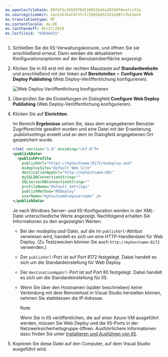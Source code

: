 ```yaml
---
ms.openlocfilehash: 69f4f4c2b55670d510652b44a203b9f0eafcc53a
ms.sourcegitcommit: 2ee11676af4f3fc5729934d52541e9871fb43ee9
ms.translationtype: MT
ms.contentlocale: de-DE
ms.lasthandoff: 05/17/2019
ms.locfileid: "65846425"
---
```


1. Schließen Sie die IIS-Verwaltungskonsole, und öffnen Sie sie anschließend erneut. Dann werden die aktualisierten Konfigurationsoptionen auf der Benutzeroberfläche angezeigt.

2. Klicken Sie in IIS erst mit der rechten Maustaste auf **Standardwebsite** und anschließend mit der linken auf **Bereitstellen** > **Configure Web Deploy Publishing** (Web Deploy-Veröffentlichung konfigurieren).

    ![Web Deploy-Veröffentlichung konfigurieren](../../deployment/media/tutorial-configure-web-deploy-publishing.png)

3. Überprüfen Sie die Einstellungen im Dialogfeld **Configure Web Deploy Publishing** (Web Deploy-Veröffentlichung konfigurieren).

4. Klicken Sie auf **Einrichten**.

    Im Bereich **Ergebnisse** sehen Sie, dass dem angegebenen Benutzer Zugriffsrechte gewährt wurden und eine Datei mit der Erweiterung *.publishsettings* erstellt und an dem im Dialogfeld angegebenen Ort gespeichert wurde.

    ```xml
    <?xml version="1.0" encoding="utf-8"?>
    <publishData>
      <publishProfile
        publishUrl="https://myhostname:8172/msdeploy.axd"
        msdeploySite="Default Web Site"
        destinationAppUrl="http://myhostname:80/"
        mySQLDBConnectionString=""
        SQLServerDBConnectionString=""
        profileName="Default Settings"
        publishMethod="MSDeploy"
        userName="myhostname\myusername" />
    </publishData>
    ```

    Je nach Windows Server- und IIS-Konfiguration werden in der XML-Datei unterschiedliche Werte angezeigt. Nachfolgend erhalten Sie Informationen zu den angezeigten Werten:

   * Bei der *msdeploy.axd*-Datei, auf die im `publishUrl`-Attribut verwiesen wird, handelt es sich um eine HTTP-Handlerdatei für Web Deploy. (Zu Testzwecken können Sie auch `http://myhostname:8172` verwenden.)
   * Der `publishUrl`-Port ist auf Port 8172 festgelegt. Dabei handelt es sich um die Standardeinstellung für Web Deploy.
   * Der `destinationAppUrl`-Port ist auf Port 80 festgelegt. Dabei handelt es sich um die Standardeinstellung für IIS.
   * Wenn Sie über den Hostnamen (später beschrieben) keine Verbindung mit dem Remotehost in Visual Studio herstellen können, nehmen Sie stattdessen die IP-Adresse.

     > [!NOTE]
     > Wenn Sie in IIS veröffentlichen, die auf einer Azure-VM ausgeführt werden, müssen Sie Web Deploy und die IIS-Ports in der Netzwerksicherheitsgruppe öffnen. Ausführlichere Informationen dazu finden Sie unter [Installieren und Ausführen von IIS](/azure/virtual-machines/windows/quick-create-portal#install-web-server).

5. Kopieren Sie diese Datei auf den Computer, auf dem Visual Studio ausgeführt wird.
